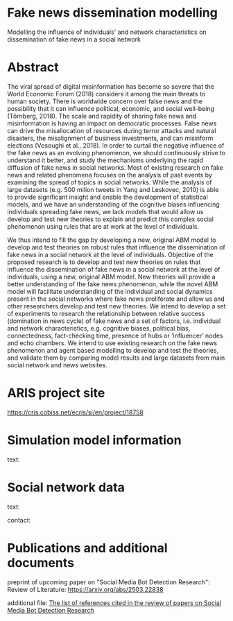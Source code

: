# Fake news dissemination modelling
Modelling the influence of individuals' and network characteristics on dissemination of fake news in a social network

# Abstract
The viral spread of digital misinformation has become so severe that the World Economic Forum (2018) considers it among the main threats to human society. There is worldwide concern over false news and the possibility that it can influence political, economic, and social well-being (Törnberg, 2018). The scale and rapidity of sharing fake news and misinformation is having an impact on democratic processes. False news can drive the misallocation of resources during terror attacks and natural disasters, the misalignment of business investments, and can misinform elections (Vosoughi et al., 2018). In order to curtail the negative influence of the fake news as an evolving phenomenon, we should continuously strive to understand it better, and study the mechanisms underlying the rapid diffusion of fake news in social networks. Most of existing research on fake news and related phenomena focuses on the analysis of past events by examining the spread of topics in social networks. While the analysis of large datasets (e.g. 500 milion tweets in Yang and Leskovec, 2010) is able to provide significant insight and enable the development of statistical models, and we have an understanding of the cognitive biases influencing individuals spreading fake news, we lack models that would allow us develop and test new theories to explain and predict this complex social phenomenon using rules that are at work at the level of individuals. 

We thus intend to fill the gap by developing a new, original ABM model to develop and test theories on robust rules that influence the dissemination of fake news in a social network at the level of individuals. Objective of the proposed research is to develop and test new theories on rules that influence the dissemination of fake news in a social network at the level of individuals, using a new, original ABM model. New theories will provide a better understanding of the fake news phenomenon, while the novel ABM model will facilitate understanding of the individual and social dynamics present in the social networks where fake news proliferate and allow us and other researchers develop and test new theories. We intend to develop a set of experiments to research the relationship between relative success (domination in news cycle) of fake news and a set of factors, i.e. individual and network characteristics, e.g. cognitive biases, political bias, connectedness, fact-checking time, presence of hubs or ‘influencer’ nodes and echo chambers. We intend to use existing research on the fake news phenomenon and agent based modelling to develop and test the theories, and validate them by comparing model results and large datasets from main social network and news websites.

# ARIS project site
https://cris.cobiss.net/ecris/si/en/project/18758

# Simulation model information
text:

# Social network data
text:

contact:

# Publications and additional documents

preprint of upcoming paper on "Social Media Bot Detection Research": Review of Literature: https://arxiv.org/abs/2503.22838

additional file: [The list of references cited in the review of papers on Social Media Bot Detection Research](https://github.com/Faculty-of-information-studies/Fake-news-dissemination-modelling/blob/d18ecf0365e7d213bb4fbf30a84d038571ec7fe5/Rodic_2025_-_Social_Media_Bot_Detection_Research_Review_of_Literature%20-%20Add1.%20REFERENCES%20CITED.pdf)

